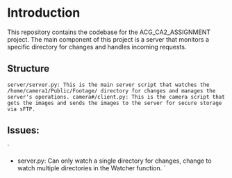 # Introduction
This repository contains the codebase for the ACG_CA2_ASSIGNMENT project. The main component of this project is a server that monitors a specific directory for changes and handles incoming requests.

## Structure
`
server/server.py: This is the main server script that watches the /home/camera1/Public/Footage/ directory for changes and manages the server's operations.
camera#/client.py: This is the camera script that gets the images and sends the images to the server for secure storage via sFTP.
`

## Issues:
`
- server.py: Can only watch a single directory for changes, change to watch multiple directories in the Watcher function.
`